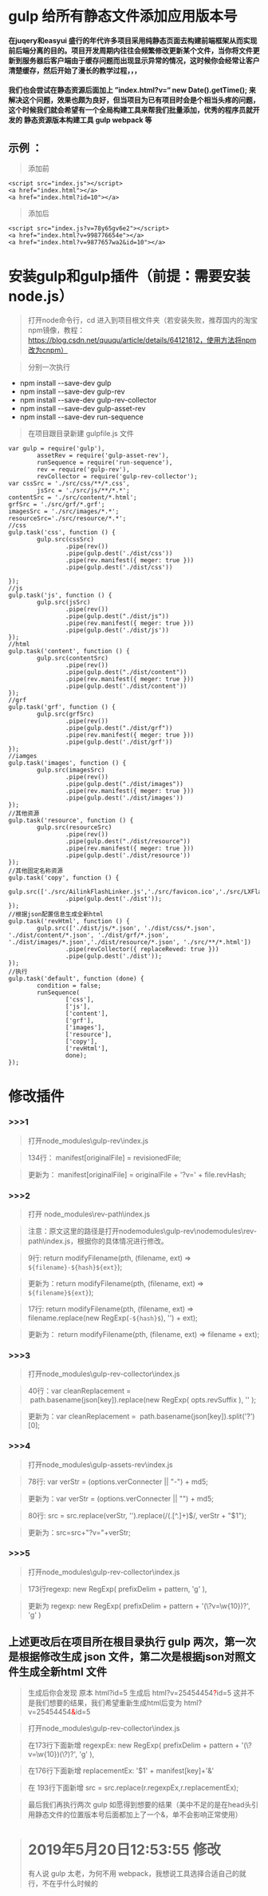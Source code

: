 # gulp 给所有静态文件添加应用版本号
#### 在juqery和easyui 盛行的年代许多项目采用纯静态页面去构建前端框架从而实现前后端分离的目的。项目开发周期内往往会频繁修改更新某个文件，当你将文件更新到服务器后客户端由于缓存问题而出现显示异常的情况，这时候你会经常让客户清楚缓存，然后开始了漫长的教学过程，，，
#### 我们也会尝试在静态资源后面加上 ”index.html?v=“ new Date().getTime(); 来解决这个问题，效果也颇为良好，但当项目为已有项目时会是个相当头疼的问题，这个时候我们就会希望有一个全局构建工具来帮我们批量添加，优秀的程序员就开发的 静态资源版本构建工具 gulp webpack 等
## 示例 ：
> 添加前
```
<script src="index.js"></script>
<a href="index.html"></a>
<a href="index.html?id=10"></a>
```
> 添加后
```
<script src="index.js?v=78y65gv6e2"></script>
<a href="index.html?v=998776654e"></a>
<a href="index.html?v=9877657wa2&id=10"></a>
```
# 安装gulp和gulp插件（前提：需要安装node.js）
> 打开node命令行，cd 进入到项目根文件夹（若安装失败，推荐国内的淘宝npm镜像，教程：https://blog.csdn.net/quuqu/article/details/64121812，使用方法将npm改为cnpm）

> 分别一次执行
* npm install --save-dev gulp
* npm install --save-dev gulp-rev
* npm install --save-dev gulp-rev-collector
* npm install --save-dev gulp-asset-rev
* npm install --save-dev run-sequence

> 在项目跟目录新建 gulpfile.js 文件

```
var gulp = require('gulp'),
        assetRev = require('gulp-asset-rev'),
        runSequence = require('run-sequence'),
        rev = require('gulp-rev'),
        revCollector = require('gulp-rev-collector');
var cssSrc = './src/css/**/*.css',
        jsSrc = './src/js/**/*.*';
contentSrc = './src/content/*.html';
grfSrc = './src/grf/*.grf';
imagesSrc = './src/images/*.*';
resourceSrc='./src/resource/*.*';
//css
gulp.task('css', function () {
        gulp.src(cssSrc)
                .pipe(rev())
                .pipe(gulp.dest('./dist/css'))
                .pipe(rev.manifest({ meger: true }))
                .pipe(gulp.dest('./dist/css'))

});
//js
gulp.task('js', function () {
        gulp.src(jsSrc)
                .pipe(rev())
                .pipe(gulp.dest("./dist/js"))
                .pipe(rev.manifest({ meger: true }))
                .pipe(gulp.dest('./dist/js'))
});
//html
gulp.task('content', function () {
        gulp.src(contentSrc)
                .pipe(rev())
                .pipe(gulp.dest("./dist/content"))
                .pipe(rev.manifest({ meger: true }))
                .pipe(gulp.dest('./dist/content'))
});
//grf
gulp.task('grf', function () {
        gulp.src(grfSrc)
                .pipe(rev())
                .pipe(gulp.dest("./dist/grf"))
                .pipe(rev.manifest({ meger: true }))
                .pipe(gulp.dest('./dist/grf'))
});
//iamges
gulp.task('images', function () {
        gulp.src(imagesSrc)
                .pipe(rev())
                .pipe(gulp.dest("./dist/images"))
                .pipe(rev.manifest({ meger: true }))
                .pipe(gulp.dest('./dist/images'))
});
//其他资源
gulp.task('resource', function () {
        gulp.src(resourceSrc)
                .pipe(rev())
                .pipe(gulp.dest("./dist/resource"))
                .pipe(rev.manifest({ meger: true }))
                .pipe(gulp.dest('./dist/resource'))
});
//其他固定名称资源
gulp.task('copy', function () {
        gulp.src(['./src/AilinkFlashLinker.js','./src/favicon.ico','./src/LXFlashLinker.swf','./src/LXFlashSWITCH.swf'])
                .pipe(gulp.dest('./dist'));
});
//根据json配置信息生成全新html
gulp.task('revHtml', function () {
        gulp.src(['./dist/js/*.json', './dist/css/*.json', './dist/content/*.json', './dist/grf/*.json', './dist/images/*.json','./dist/resource/*.json', './src/**/*.html'])
                .pipe(revCollector({ replaceReved: true }))
                .pipe(gulp.dest('./dist'));
});
//执行
gulp.task('default', function (done) {
        condition = false;
        runSequence(
                ['css'],
                ['js'],
                ['content'],
                ['grf'],
                ['images'],
                ['resource'],
                ['copy'],
                ['revHtml'],
                done);
});
```

# 修改插件
### >>>1
> 打开node_modules\gulp-rev\index.js

> 134行：
> manifest[originalFile] = revisionedFile;

> 更新为：
> manifest[originalFile] = originalFile + '?v=' + file.revHash;

### >>>2
> 打开 node_modules\rev-path\index.js

> 注意：原文这里的路径是打开nodemodules\gulp-rev\nodemodules\rev-path\index.js，根据你的具体情况进行修改。

> 9行: return modifyFilename(pth, (filename, ext) => `${filename}-${hash}${ext}`);

> 更新为：return modifyFilename(pth, (filename, ext) => `${filename}${ext}`);

> 17行: return modifyFilename(pth, (filename, ext) => filename.replace(new RegExp(`-${hash}$`), '') + ext);

> 更新为： return modifyFilename(pth, (filename, ext) => filename + ext);

### >>>3
> 打开node_modules\gulp-rev-collector\index.js

> 40行：var cleanReplacement =  path.basename(json[key]).replace(new RegExp( opts.revSuffix ), '' );

> 更新为：var cleanReplacement =  path.basename(json[key]).split('?')[0];

### >>>4
> 打开node_modules\gulp-assets-rev\index.js

> 78行: var verStr = (options.verConnecter \|\| "-") + md5;

> 更新为：var verStr = (options.verConnecter \|\| "") + md5;

> 80行: src = src.replace(verStr, '').replace(/(\.[^\.]+)$/, verStr + "$1");

> 更新为：src=src+"?v="+verStr;

### >>>5
> 打开node_modules\gulp-rev-collector\index.js

> 173行regexp: new RegExp( prefixDelim + pattern, 'g' ),

> 更新为 regexp: new RegExp( prefixDelim + pattern + '(\\?v=\\w{10})?', 'g' )

## 上述更改后在项目所在根目录执行 gulp 两次，第一次是根据修改生成 json 文件，第二次是根据json对照文件生成全新html 文件

> 生成后你会发现 原本 html?id=5 生成后 html?v=25454454<font style="color:red;">?</font>id=5 这并不是我们想要的结果，我们希望重新生成html后变为 html?v=25454454<font style="color:red;">&</font>id=5

> 打开node_modules\gulp-rev-collector\index.js

> 在173行下面新增 regexpEx: new RegExp( prefixDelim + pattern + '(\\?v=\\w{10})(\\?)?', 'g' ),

> 在176行下面新增 replacementEx: '$1' + manifest[key]+'&'

> 在 193行下面新增 src = src.replace(r.regexpEx,r.replacementEx);

> 最后我们再执行两次 gulp 如愿得到想要的结果（美中不足的是在head头引用静态文件的位置版本号后面都加上了一个&，单不会影响正常使用）

># 2019年5月20日12:53:55 修改  
> 有人说 gulp 太老，为何不用 webpack，我想说工具选择合适自己的就行，不在乎什么时候的